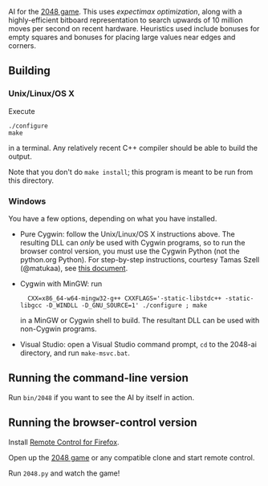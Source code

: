 AI for the [2048 game](http://gabrielecirulli.github.io/2048/). This uses *expectimax optimization*, along with a highly-efficient bitboard representation to search upwards of 10 million moves per second on recent hardware. Heuristics used include bonuses for empty squares and bonuses for placing large values near edges and corners.  

## Building

### Unix/Linux/OS X

Execute

    ./configure
    make

in a terminal. Any relatively recent C++ compiler should be able to build the output.

Note that you don't do `make install`; this program is meant to be run from this directory.

### Windows

You have a few options, depending on what you have installed.

- Pure Cygwin: follow the Unix/Linux/OS X instructions above. The resulting DLL can *only* be used with Cygwin programs, so
to run the browser control version, you must use the Cygwin Python (not the python.org Python). For step-by-step instructions, courtesy Tamas Szell (@matukaa), see [this document](https://github.com/nneonneo/2048-ai/wiki/CygwinStepByStep.pdf).
- Cygwin with MinGW: run

        CXX=x86_64-w64-mingw32-g++ CXXFLAGS='-static-libstdc++ -static-libgcc -D_WINDLL -D_GNU_SOURCE=1' ./configure ; make

    in a MinGW or Cygwin shell to build. The resultant DLL can be used with non-Cygwin programs.
- Visual Studio: open a Visual Studio command prompt, `cd` to the 2048-ai directory, and run `make-msvc.bat`.

## Running the command-line version

Run `bin/2048` if you want to see the AI by itself in action.

## Running the browser-control version

Install [Remote Control for Firefox](https://github.com/nneonneo/FF-Remote-Control/raw/V_1.2/remote_control-1.2-fx.xpi).

Open up the [2048 game](http://gabrielecirulli.github.io/2048/) or any compatible clone and start remote control.

Run `2048.py` and watch the game!
